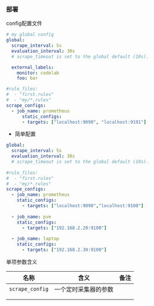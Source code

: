 ###  部署

config配置文件

```yaml
# my global config
global:
  scrape_interval: 5s
  evaluation_interval: 30s
  # scrape_timeout is set to the global default (10s).

  external_labels:
    monitor: codelab
    foo: bar

#rule_files:
#  - "first.rules"
#  - "my/*.rules"
scrape_configs:
  - job_name: prometheus
      static_configs:
      - targets: ["localhost:9090", "localhost:9191"]

```

- 简单配置

```yaml
global:                                                  
  scrape_interval: 5s                                    
  evaluation_interval: 30s                               
  # scrape_timeout is set to the global default (10s).   
                                                         
#rule_files:                                             
#  - "first.rules"                                       
#  - "my/*.rules"                                        
scrape_configs:                                          
  - job_name: prometheus                                 
    static_configs:                                      
      - targets: ["localhost:9090","localhost:9100"]     
                                                         
  - job_name: pve                                        
    static_configs:                                      
      - targets: ["192.168.2.20:9100"]                   
                                                         
  - job_name: laptop                                     
    static_configs:                                      
      - targets: ["192.168.2.30:9100"]                   
```



单项参数含义

| 名称            | 含义                 | 备注 |
| --------------- | -------------------- | ---- |
| `scrape_config` | 一个定时采集器的参数 |      |
|                 |                      |      |
|                 |                      |      |

### 